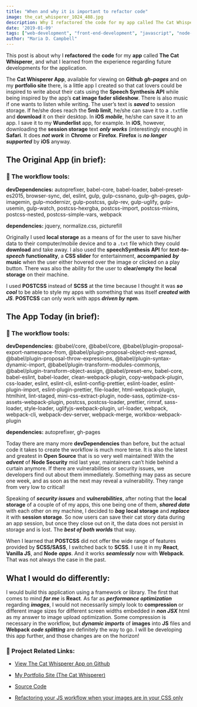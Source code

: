 ```yaml
---
title: "When and why it is important to refactor code"
image: the_cat_whisperer_1024_488.jpg
description: Why I refactored the code for my app called The Cat Whisperer, and what I learned from the experience regarding future developments for the application.
date: '2019-01-09'
tags: ["web-development", "front-end-development", "javascript", "node-package-manager", "nodejs", "node-security", "react", "web-development-workflows", "code-refactoring", "webpack-4", "babel-7"]
author: "Maria D. Campbell"
---
```


This post is about why I **refactored** the **code** for my **app** called **The Cat Whisperer**, and what I learned from the experience regarding future developments for the application.

The **Cat Whisperer App**, available for viewing on **Github** ***gh-pages*** and on my **portfolio site** there, is a little app I created so that cat lovers could be inspired to write about their cats using the **Speech Synthesis API** while being inspired by the app’s **cat image fader slideshow**. There is also music if one wants to listen while writing. The user’s text is ***saved*** to session storage. If he/she does reach the **5mb limit**, he/she can save it to a `.txt`file and **download** it on their desktop. In **iOS** ***mobile***, he/she can save it to an app. I save it to my **Wunderlist** app, for example. In **iOS**, however, downloading the **session storage** text ***only works*** (interestingly enough) in **Safari**. It does ***not work*** in **Chrome** or **Firefox**. **Firefox** is ***no longer supported*** by **iOS** anyway.

## The Original App (in brief):

### 📝 The workflow tools:

**devDependencies:** autoprefixer, babel-core, babel-loader, babel-preset-es2015, browser-sync, del, eslint, gulp, gulp-cssnano, gulp-gh-pages, gulp-imagemin, gulp-modernizr, gulp-postcss, gulp-rev, gulp-uglify, gulp-usemin, gulp-watch, postcss-hexrgba, postcss-import, postcss-mixins, postcss-nested, postcss-simple-vars, webpack

**dependencies:** jquery, normalize.css, picturefill

Originally I used **local storage** as a means of for the user to save his/her data to their computer/mobile device and to a `.txt` file which they could **download** and take away. I also used the **speechSynthesis API** for ***text-to-speech*** **functionality**, a **CSS slider** for entertainment, **accompanied** ***by*** **music** when the user either hovered over the image or clicked on a play button. There was also the ability for the user to **clear/empty** the **local storage** on their machine.

I used **POSTCSS** instead of **SCSS** at the time because I thought it was ***so cool*** to be able to style my apps with something that was itself ***created with JS***. **POSTCSS** can only work with apps ***driven by*** **npm**.

## The App Today (in brief):

### 📝 The workflow tools:

**devDependencies:** @babel/core, @babel/core, @babel/plugin-proposal-export-namespace-from, @babel/plugin-proposal-object-rest-spread, @babel/plugin-proposal-throw-expressions, @babel/plugin-syntax-dynamic-import, @babel/plugin-transform-modules-commonjs, @babel/plugin-transform-object-assign, @babel/preset-env, babel-core, babel-eslint, babel-loader, clean-webpack-plugin, copy-webpack-plugin, css-loader, eslint, eslint-cli, eslint-config-prettier, eslint-loader, eslint-plugin-import, eslint-plugin-prettier, file-loader, html-webpack-plugin, htmlhint, lint-staged, mini-css-extract-plugin, node-sass, optimize-css-assets-webpack-plugin, postcss, postcss-loader, prettier, rimraf, sass-loader, style-loader, uglifyjs-webpack-plugin, url-loader, webpack, webpack-cli, webpack-dev-server, webpack-merge, workbox-webpack-plugin

**dependencies:** autoprefixer, gh-pages

Today there are many more **devDependencies** than before, but the actual code it takes to create the workflow is much more terse. It is also the latest and greatest in **Open Source** that is so very well maintained! With the ***advent*** of **Node Security** mid last year, maintainers can’t hide behind a curtain anymore. If there are vulnerabilities or security issues, we developers find out about them immediately. Something may pass as secure one week, and as soon as the next may reveal a vulnerability. They range from very low to critical!

Speaking of ***security issues*** and ***vulnerabilities***, after noting that the **local storage** of a couple of of my apps, this one being one of them, ***shared data*** with each other on my machine, I decided to ***bag*** **local storage** and ***replace*** it with **session storage**. So now users can save their cat story data during an app session, but once they close out on it, the data does not persist in storage and is lost. The ***best of both worlds*** that way.

When I learned that **POSTCSS** did not offer the wide range of features provided by **SCSS/SASS**, I switched back to **SCSS**. I use it in my **React**, **Vanilla JS**, and **Node** ***apps***. And it works ***seamlessly*** now with **Webpack**. That was not always the case in the past.

## What I would do differently:

I would build this application using a framework or library. The first that comes to mind ***for me*** is **React**. As far as ***performance optimization*** regarding ***images***, I would not necessarily simply look to **compression** or different image sizes for different screen widths embedded in ***non JSX*** html as my answer to image upload optimization. Some compression is necessary in the workflow, but ***dynamic imports*** of **images** into **JS** files and **Webpack** ***code splitting*** are definitely the way to go. I will be developing this app further, and those changes are on the horizon!

### 📝 Project Related Links:

+ [View The Cat Whisperer App on Github](https://interglobalmedia.github.io/the-cat-whisperer/)

+ [My Portfolio Site (The Cat Whisperer)](https://interglobalmedia.github.io/portfolio/#/work/cat-whisperer-app)

+ [Source Code](https://github.com/interglobalmedia/the-cat-whisperer)

+ [Refactoring your JS workflow when your images are in your CSS only]()